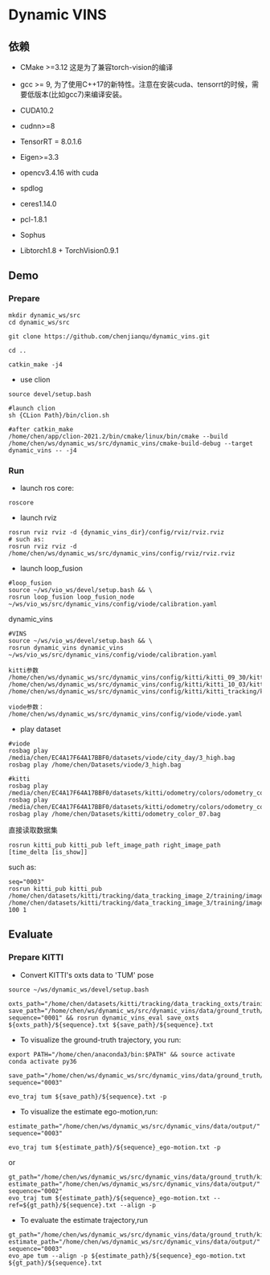# Dynamic VINS

## 依赖

* CMake >=3.12  这是为了兼容torch-vision的编译

* gcc >= 9, 为了使用C++17的新特性。注意在安装cuda、tensorrt的时候，需要低版本(比如gcc7)来编译安装。

* CUDA10.2

* cudnn>=8

* TensorRT = 8.0.1.6

* Eigen>=3.3

* opencv3.4.16 with cuda

* spdlog

* ceres1.14.0

* pcl-1.8.1

* Sophus

* Libtorch1.8 + TorchVision0.9.1

	


## Demo
### Prepare

```shell
mkdir dynamic_ws/src
cd dynamic_ws/src

git clone https://github.com/chenjianqu/dynamic_vins.git

cd ..

catkin_make -j4
```

* use clion
```shell
source devel/setup.bash

#launch clion
sh {CLion Path}/bin/clion.sh

#after catkin_make
/home/chen/app/clion-2021.2/bin/cmake/linux/bin/cmake --build /home/chen/ws/dynamic_ws/src/dynamic_vins/cmake-build-debug --target dynamic_vins -- -j4
```


### Run

* launch ros core:
```shell
roscore
```

* launch rviz
```shell
rosrun rviz rviz -d {dynamic_vins_dir}/config/rviz/rviz.rviz
# such as:
rosrun rviz rviz -d /home/chen/ws/dynamic_ws/src/dynamic_vins/config/rviz/rviz.rviz
```

* launch 
loop_fusion
```shell
#loop_fusion
source ~/ws/vio_ws/devel/setup.bash && \ 
rosrun loop_fusion loop_fusion_node ~/ws/vio_ws/src/dynamic_vins/config/viode/calibration.yaml 

```

dynamic_vins
```shell
#VINS
source ~/ws/vio_ws/devel/setup.bash && \ 
rosrun dynamic_vins dynamic_vins ~/ws/vio_ws/src/dynamic_vins/config/viode/calibration.yaml

kitti参数
/home/chen/ws/dynamic_ws/src/dynamic_vins/config/kitti/kitti_09_30/kitti_09_30_config.yaml
/home/chen/ws/dynamic_ws/src/dynamic_vins/config/kitti/kitti_10_03/kitti_10_03_config.yaml
/home/chen/ws/dynamic_ws/src/dynamic_vins/config/kitti/kitti_tracking/kitti_tracking.yaml

viode参数：
/home/chen/ws/dynamic_ws/src/dynamic_vins/config/viode/viode.yaml

```

* play dataset
```shell
#viode
rosbag play  /media/chen/EC4A17F64A17BBF0/datasets/viode/city_day/3_high.bag
rosbag play /home/chen/Datasets/viode/3_high.bag

#kitti
rosbag play /media/chen/EC4A17F64A17BBF0/datasets/kitti/odometry/colors/odometry_color_07.bag
rosbag play /media/chen/EC4A17F64A17BBF0/datasets/kitti/odometry/colors/odometry_color_04.bag
rosbag play /home/chen/Datasets/kitti/odometry_color_07.bag
```



直接读取数据集

```
rosrun kitti_pub kitti_pub left_image_path right_image_path [time_delta [is_show]] 
```

such as:

```shell
seq="0003"
rosrun kitti_pub kitti_pub /home/chen/datasets/kitti/tracking/data_tracking_image_2/training/image_02/${seq}  /home/chen/datasets/kitti/tracking/data_tracking_image_3/training/image_03/${seq} 100 1
```









## Evaluate

### Prepare KITTI

* Convert KITTI's oxts data to 'TUM' pose

```shell
source ~/ws/dynamic_ws/devel/setup.bash

oxts_path="/home/chen/datasets/kitti/tracking/data_tracking_oxts/training/oxts/"
save_path="/home/chen/ws/dynamic_ws/src/dynamic_vins/data/ground_truth/kitti_tracking/"
sequence="0001" && rosrun dynamic_vins_eval save_oxts ${oxts_path}/${sequence}.txt ${save_path}/${sequence}.txt
```



* To visualize the ground-truth trajectory, you run:

```shell
export PATH="/home/chen/anaconda3/bin:$PATH" && source activate
conda activate py36

save_path="/home/chen/ws/dynamic_ws/src/dynamic_vins/data/ground_truth/kitti_tracking/"
sequence="0003"

evo_traj tum ${save_path}/${sequence}.txt -p
```



* To visualize the estimate ego-motion,run:

```shell
estimate_path="/home/chen/ws/dynamic_ws/src/dynamic_vins/data/output/"
sequence="0003"

evo_traj tum ${estimate_path}/${sequence}_ego-motion.txt -p
```

or
```shell
gt_path="/home/chen/ws/dynamic_ws/src/dynamic_vins/data/ground_truth/kitti_tracking/"
estimate_path="/home/chen/ws/dynamic_ws/src/dynamic_vins/data/output/"
sequence="0002"
evo_traj tum ${estimate_path}/${sequence}_ego-motion.txt --ref=${gt_path}/${sequence}.txt --align -p
```



* To evaluate the estimate trajectory,run

```shell
gt_path="/home/chen/ws/dynamic_ws/src/dynamic_vins/data/ground_truth/kitti_tracking/"
estimate_path="/home/chen/ws/dynamic_ws/src/dynamic_vins/data/output/"
sequence="0003"
evo_ape tum --align -p ${estimate_path}/${sequence}_ego-motion.txt ${gt_path}/${sequence}.txt 
```







